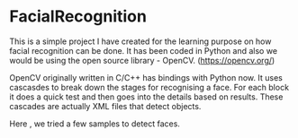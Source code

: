 # FacialRecognition

This is a simple project I have created for the learning purpose on how facial recognition can be done. 
It has been coded in Python and also  we would be using the open source library - OpenCV. (https://opencv.org/)

OpenCV originally written in C/C++ has bindings with Python now. 
It uses cascasdes to break down the stages for recognising a face. For each block it does a quick test and then goes into the details based on results. These cascades are actually XML files that detect objects. 

Here , we tried a few samples to detect faces. 

